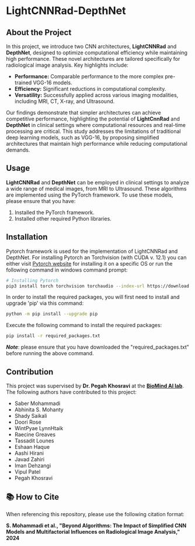 # LightCNNRad-DepthNet

## About the Project

In this project, we introduce two CNN architectures, **LightCNNRad** and **DepthNet**, designed to optimize computational efficiency while maintaining high performance. These novel architectures are tailored specifically for radiological image analysis. Key highlights include:

- **Performance:** Comparable performance to the more complex pre-trained VGG-16 models.
- **Efficiency:** Significant reductions in computational complexity.
- **Versatility:** Successfully applied across various imaging modalities, including MRI, CT, X-ray, and Ultrasound.

Our findings demonstrate that simpler architectures can achieve competitive performance, highlighting the potential of **LightCnnRad** and **DepthNet** in clinical settings where computational resources and real-time processing are critical. This study addresses the limitations of traditional deep learning models, such as VGG-16, by proposing simplified architectures that maintain high performance while reducing computational demands.

## Usage

**LightCNNRad** and **DepthNet** can be employed in clinical settings to analyze a wide range of medical images, from MRI to Ultrasound. These algorithms are implemented using the PyTorch framework. To use these models, please ensure that you have:

1. Installed the PyTorch framework.
2. Installed other required Python libraries.

## Installation

Pytorch framework is used for the implementation of LightCNNRad and DepthNet. For installing Pytorch an Torchvision (with CUDA v. 12.1) you can either visit [Pytorch website](https://pytorch.org/get-started/locally/) for installing it on a specific OS or run the following command in windows command prompt:

```bash
# Installing Pytorch
pip3 install torch torchvision torchaudio --index-url https://download.pytorch.org/whl/cu121
```
In order to install the required packages, you will first need to install and upgrade 'pip' via this command:

```bash
python -m pip install --upgrade pip
```

Execute the following command to install the required packages:

```bash
pip install -r required_packages.txt
```
***Note***: please ensure that you have downloaded the "required_packages.txt" before running the above command.  

## Contribution

This project was supervised by **Dr. Pegah Khosravi** at the  [**BioMind AI lab**](https://sites.google.com/view/biomind-ai-lab). The following authors have contributed to this project:

- Saber Mohammadi
- Abhinita S. Mohanty
- Shady Saikali
- Doori Rose
- WintPyae LynnHtaik
- Raecine Greaves
- Tassadit Lounes
- Eshaan Haque
- Aashi Hirani
- Javad Zahiri
- Iman Dehzangi
- Vipul Patel
- Pegah Khosravi

## 📚 How to Cite

When referencing this repository, please use the following citation format:

**S. Mohammadi et al., "Beyond Algorithms: The Impact of Simplified CNN Models and Multifactorial Influences on Radiological Image Analysis," 2024**
